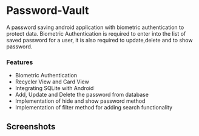 # Password-Vault
A password saving android application with biometric authentication to protect data. Biometric Authentication is required to enter into the list of saved password for a user, it is also required to update,delete and to show password.

### Features
* Biometric Authentication
* Recycler View and Card View
* Integrating SQLite with Android
* Add, Update and Delete the password from database
* Implementation of hide and show password method 
* Implementation of filter method for adding search functionality

## Screenshots
